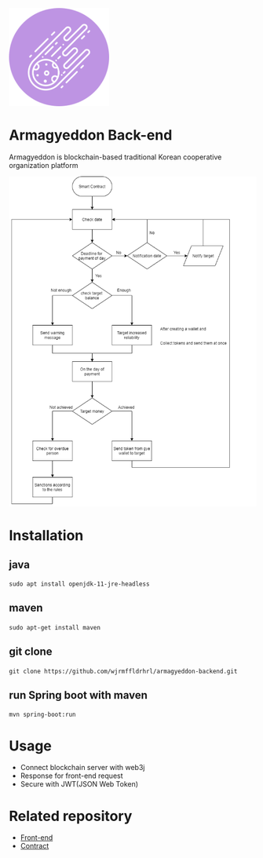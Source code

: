<img src="icon.png" alt="icon" height="200px">

# Armagyeddon Back-end
Armagyeddon is blockchain-based traditional Korean cooperative organization platform 

<img src="flowchart.png" alt="flowchart">

# Installation

## java  
`sudo apt install openjdk-11-jre-headless`

## maven  
`sudo apt-get install maven`  

## git clone
`git clone https://github.com/wjrmffldrhrl/armagyeddon-backend.git`

## run Spring boot with maven  
`mvn spring-boot:run`  

# Usage
- Connect blockchain server with web3j
- Response for front-end request 
- Secure with JWT(JSON Web Token)

# Related repository
- [Front-end](https://github.com/wjrmffldrhrl/armagyeddon-frontend)
- [Contract](https://github.com/wjrmffldrhrl/armagyeddon-contract)
